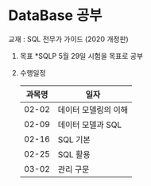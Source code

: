 # DataBase 공부
교재 : SQL 전무가 가이드 (2020 개정판)

1. 목표
  *SQLP 5월 29일 시험을 목표로 공부
  
2. 수행일정

   과목명 | 일자
   ------ | -------
   02-02  | 데이터 모델링의 이해
   02-09  | 데이터 모델과 SQL
   02-16  | SQL 기본
   02-25  | SQL 활용
   03-02  | 관리 구문
